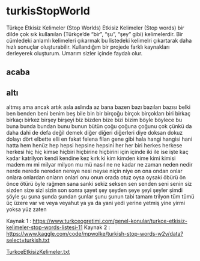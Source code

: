 # turkisStopWorld
Türkçe Etkisiz Kelimeler (Stop Worlds)
Etkisiz Kelimeler (Stop words) bir dilde çok sık kullanılan (Türkçe’de “bir”, “şu”, “şey” gibi)  kelimelerdir. Bir cümledeki anlamlı kelimeleri çıkarmak bu listedeki kelimelri çıkartarak daha hızlı sonuçlar oluşturabilir. Kullandığım bir projede farklı kaynakları derleyerek oluşturum. Umarım sizler içinde faydalı olur.

## acaba
## altı
altmış
ama
ancak
artık
asla
aslında
az
bana
bazen
bazı
bazıları
bazısı
belki
ben
benden
beni
benim
beş
bile
bin
bir
birçoğu
birçok
birçokları
biri
birkaç
birkaçı
birkez
birşey
birşeyi
biz
bizden
bize
bizi
bizim
böyle
böylece
bu
buna
bunda
bundan
bunu
bunun
bütün
çoğu 
çoğuna 
çoğunu
çok
çünkü
da
daha
dahi
de
defa
değil
demek
diğer
diğeri
diğerleri
diye
doksan
dokuz
dolayı
dört
elbette
elli
en
fakat
felena
filan
gene
gibi
hala
hangi
hangisi
hani
hatta
hem
henüz
hep
hepsi
hepsine
hepsini
her
her biri
herkes
herkese
herkesi
hiç
hiç kimse
hiçbiri
hiçbirine
hiçbirini
için
içinde
iki
ile
ise
işte
kaç
kadar
katrilyon
kendi
kendine
kez
kırk
ki
kim
kimden
kime
kimi
kimisi
madem
mı
mi
milyar
milyon
mu
mü
nasıl
ne
ne kadar
ne zaman
neden
nedir
nerde
nerede
nereden
nereye
nesi
neyse
niçin
niye
on
ona
ondan
onlar
onlara
onlardan
onların
onlari
onu
onun
orada
otuz
oysa
oysaki
öbürü
ön
önce
ötürü
öyle
rağmen
sana
sanki
sekiz
seksen
sen
senden
seni
senin
siz
sizden
size
sizi
sizin
son
sonra
şayet
şey
şeyden
şeye
şeyi
şeyler
şimdi
şöyle
şu
şuna
şunda
şundan
şunlar
şunu
şunun
tabi
tamam
trilyon
tüm
tümü
üç
üzere
var
ve
veya
veyahut
ya
ya da
yani
yedi
yerine
yetmiş
yine
yirmi
yoksa
yüz
zaten


Kaynak 1 : https://www.turkceogretimi.com/genel-konular/turkce-etkisiz-kelimeler-stop-words-listesi-11
Kaynak 2 : https://www.kaggle.com/code/mpwolke/turkish-stop-words-w2v/data?select=turkish.txt

[TurkceEtkisizKelimeler.txt](https://github.com/tuncaytanin/turkisStopWorld/files/9908988/TurkceEtkisizKelimeler.txt)


